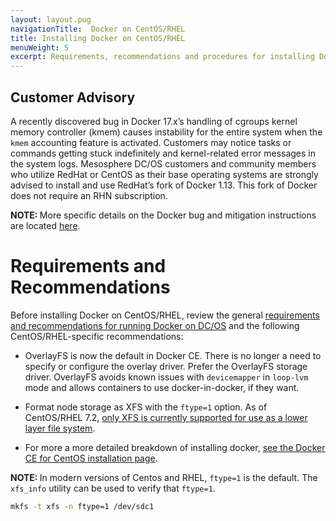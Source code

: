 ```yaml
---
layout: layout.pug
navigationTitle:  Docker on CentOS/RHEL
title: Installing Docker on CentOS/RHEL
menuWeight: 5
excerpt: Requirements, recommendations and procedures for installing Docker CE on CentOS/RHEL
---
```


## Customer Advisory
A recently discovered bug in Docker 17.x’s handling of cgroups kernel memory controller (kmem) causes instability for the entire system when the `kmem` accounting feature is activated. Customers may notice tasks or commands getting stuck indefinitely and kernel-related error messages in the system logs. Mesosphere DC/OS customers and community members who utilize RedHat or CentOS as their base operating systems are strongly advised to install and use RedHat’s fork of Docker 1.13. This fork of Docker does not require an RHN subscription.

<p class="message--note"><strong>NOTE: </strong>More specific details on the Docker bug and mitigation instructions are located <a href="https://mesosphere-community.force.com/s/article/Critical-Issue-KMEM-MSPH-2018-0006">here</a>.</p>

# Requirements and Recommendations

Before installing Docker on CentOS/RHEL, review the general [requirements and recommendations for running Docker on DC/OS][1] and the following CentOS/RHEL-specific recommendations:

* OverlayFS is now the default in Docker CE. There is no longer a need to specify or configure the overlay driver. Prefer the OverlayFS storage driver. OverlayFS avoids known issues with `devicemapper` in `loop-lvm` mode and allows containers to use docker-in-docker, if they want.

* Format node storage as XFS with the `ftype=1` option. As of CentOS/RHEL 7.2, [only XFS is currently supported for use as a lower layer file system][2].

* For more a more detailed breakdown of installing docker, [see the Docker CE for CentOS installation page][4].

<p class="message--note"><strong>NOTE: </strong> In modern versions of Centos and RHEL, <code>ftype=1</code> is the default. The <code>xfs_info</code> utility can be used to verify that <code>ftype=1</code>.</p>

```bash
mkfs -t xfs -n ftype=1 /dev/sdc1
```

[1]: /1.11/installing/production/system-requirements/#docker
[2]: https://access.redhat.com/documentation/en-US/Red_Hat_Enterprise_Linux/7/html/7.2_Release_Notes/technology-preview-file_systems.html
[3]: https://docs.docker.com/install/linux/docker-ce/centos/
[4]: /1.11/installing/production/deploying-dcos/installation/
